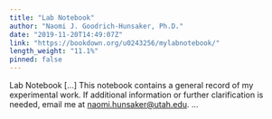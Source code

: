 ```yaml
---
title: "Lab Notebook"
author: "Naomi J. Goodrich-Hunsaker, Ph.D."
date: "2019-11-20T14:49:07Z"
link: "https://bookdown.org/u0243256/mylabnotebook/"
length_weight: "11.1%"
pinned: false
---
```


Lab Notebook [...] This notebook contains a general record of my experimental work. If additional information or further clarification is needed, email me at naomi.hunsaker@utah.edu. ...
